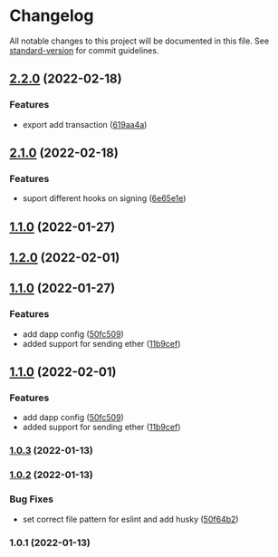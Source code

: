 # Changelog

All notable changes to this project will be documented in this file. See [standard-version](https://github.com/conventional-changelog/standard-version) for commit guidelines.

## [2.2.0](https://github.com/TropixInc/pixchain-react-metamask/compare/v2.1.0...v2.2.0) (2022-02-18)


### Features

* export add transaction ([619aa4a](https://github.com/TropixInc/pixchain-react-metamask/commit/619aa4aa631680d120753000eecd3a9573bde657))

## [2.1.0](https://github.com/TropixInc/pixchain-react-metamask/compare/v1.2.0...v2.1.0) (2022-02-18)


### Features

* suport different hooks on signing ([6e65e1e](https://github.com/TropixInc/pixchain-react-metamask/commit/6e65e1e9b4bec8b3343142b782e5112bd9c2c36b))

## [1.1.0](https://github.com/TropixInc/pixchain-react-metamask/compare/v1.0.3...v1.1.0) (2022-01-27)

## [1.2.0](https://github.com/TropixInc/pixchain-react-metamask/compare/v1.0.3...v1.2.0) (2022-02-01)
## [1.1.0](https://github.com/TropixInc/pixchain-react-metamask/compare/v1.0.3...v1.1.0) (2022-01-27)


### Features

* add dapp config ([50fc509](https://github.com/TropixInc/pixchain-react-metamask/commit/50fc509dcbcae6a207a0d0fb5f15e6e10036e930))
* added support for sending ether ([11b9cef](https://github.com/TropixInc/pixchain-react-metamask/commit/11b9cefbeb827e8ade01d4c00b47690acde9f0ec))

## [1.1.0](https://github.com/TropixInc/pixchain-react-metamask/compare/v1.0.3...v1.1.0) (2022-02-01)


### Features

* add dapp config ([50fc509](https://github.com/TropixInc/pixchain-react-metamask/commit/50fc509dcbcae6a207a0d0fb5f15e6e10036e930))
* added support for sending ether ([11b9cef](https://github.com/TropixInc/pixchain-react-metamask/commit/11b9cefbeb827e8ade01d4c00b47690acde9f0ec))

### [1.0.3](https://github.com/TropixInc/pixchain-react-metamask/compare/v1.0.2...v1.0.3) (2022-01-13)

### [1.0.2](https://github.com/TropixInc/pixchain-react-metamask/compare/v1.0.1...v1.0.2) (2022-01-13)


### Bug Fixes

* set correct file pattern for eslint and add husky ([50f64b2](https://github.com/TropixInc/pixchain-react-metamask/commit/50f64b2d3e4e91a24d373428714f2af609283e15))

### 1.0.1 (2022-01-13)
